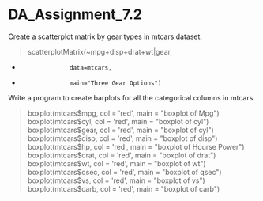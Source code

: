 # DA_Assignment_7.2
Create a scatterplot matrix by gear types in mtcars dataset.
> scatterplotMatrix(~mpg+disp+drat+wt|gear,
+                   data=mtcars,
+                   main="Three Gear Options")

Write a program to create barplots for all the categorical columns in mtcars.
> boxplot(mtcars$mpg, col = 'red', main = "boxplot of Mpg")
> boxplot(mtcars$cyl, col = 'red', main = "boxplot of cyl")
> boxplot(mtcars$gear, col = 'red', main = "boxplot of cyl")
> boxplot(mtcars$disp, col = 'red', main = "boxplot of disp")
> boxplot(mtcars$hp, col = 'red', main = "boxplot of Hourse Power")
> boxplot(mtcars$drat, col = 'red', main = "boxplot of drat")
> boxplot(mtcars$wt, col = 'red', main = "boxplot of wt")
> boxplot(mtcars$qsec, col = 'red', main = "boxplot of qsec")
> boxplot(mtcars$vs, col = 'red', main = "boxplot of vs")
> boxplot(mtcars$carb, col = 'red', main = "boxplot of carb")
